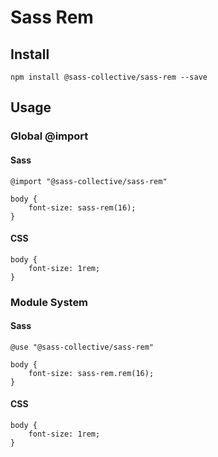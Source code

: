 # Sass Rem
  
## Install

    npm install @sass-collective/sass-rem --save

## Usage

### Global @import

#### Sass

    @import "@sass-collective/sass-rem"

    body {
        font-size: sass-rem(16);
    }

#### CSS 

    body {
        font-size: 1rem;
    }

### Module System

#### Sass

    @use "@sass-collective/sass-rem"

    body {
        font-size: sass-rem.rem(16);
    }

#### CSS

    body {
        font-size: 1rem;
    }
